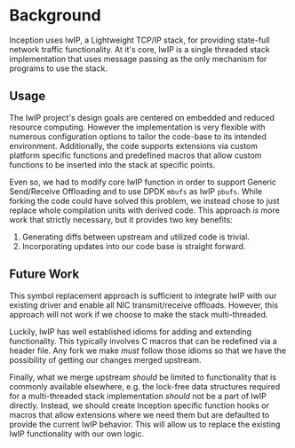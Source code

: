 # Background

Inception uses lwIP, a Lightweight TCP/IP stack, for providing state-full
network traffic functionality.  At it's core, lwIP is a single threaded
stack implementation that uses message passing as the only mechanism for
programs to use the stack.

## Usage

The lwIP project's design goals are centered on embedded and reduced
resource computing.  However the implementation is very flexible with
numerous configuration options to tailor the code-base to its intended
environment.  Additionally, the code supports extensions via custom
platform specific functions and predefined macros that allow custom
functions to be inserted into the stack at specific points.

Even so, we had to modify core lwIP function in order to support
Generic Send/Receive Offloading and to use DPDK `mbufs` as lwIP
`pbufs`.  While forking the code could have solved this problem,
we instead chose to just replace whole compilation units with
derived code.  This approach *is* more work that strictly necessary,
but it provides two key benefits:

1. Generating diffs between upstream and utilized code is trivial.
2. Incorporating updates into our code base is straight forward.

## Future Work

This symbol replacement approach is sufficient to integrate lwIP with
our existing driver and enable all NIC transmit/receive offloads.  However,
this approach will not work if we choose to make the stack multi-threaded.

Luckily, lwIP has well established idioms for adding and extending
functionality. This typically involves C macros that can be redefined
via a header file.  Any fork we make *must* follow those idioms so that we
have the possibility of getting our changes merged upstream.

Finally, what we merge upstream *should* be limited to functionality that is
commonly available elsewhere, e.g. the lock-free data structures required for
a multi-threaded stack implementation *should* not be a part of lwIP directly.
Instead, we should create Inception specific function hooks or macros that
allow extensions where we need them but are defaulted to provide the current
lwIP behavior.  This will allow us to replace the existing lwIP functionality
with our own logic.
